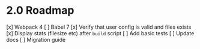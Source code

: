 # 2.0 Roadmap

[x] Webpack 4
[ ] Babel 7
[x] Verify that user config is valid and files exists
[x] Display stats (filesize etc) after `build` script
[ ] Add basic tests
[ ] Update docs
[ ] Migration guide
